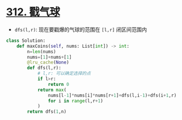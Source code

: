 # [312. 戳气球](https://leetcode.cn/problems/burst-balloons/)
- `dfs(l,r)`: 现在要戳爆的气球的范围在 `[l,r]` 闭区间范围内
```python
class Solution:
    def maxCoins(self, nums: List[int]) -> int:
        n=len(nums)
        nums=[1]+nums+[1]
        @lru_cache(None)
        def dfs(l,r):
            # l,r: 可以确定选择的点
            if l>r:
                return 0
            return max(
                nums[l-1]*nums[i]*nums[r+1]+dfs(l,i-1)+dfs(i+1,r)
                for i in range(l,r+1)
            )
        return dfs(1,n)
```